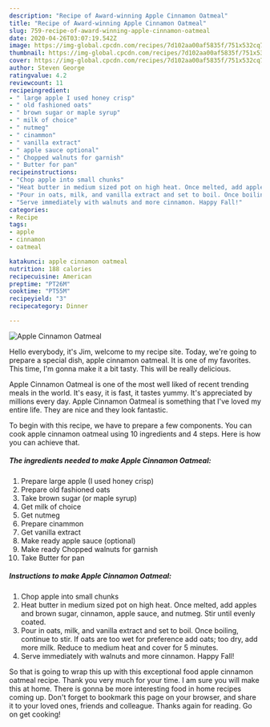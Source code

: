 ```yaml
---
description: "Recipe of Award-winning Apple Cinnamon Oatmeal"
title: "Recipe of Award-winning Apple Cinnamon Oatmeal"
slug: 759-recipe-of-award-winning-apple-cinnamon-oatmeal
date: 2020-04-26T03:07:19.542Z
image: https://img-global.cpcdn.com/recipes/7d102aa00af5835f/751x532cq70/apple-cinnamon-oatmeal-recipe-main-photo.jpg
thumbnail: https://img-global.cpcdn.com/recipes/7d102aa00af5835f/751x532cq70/apple-cinnamon-oatmeal-recipe-main-photo.jpg
cover: https://img-global.cpcdn.com/recipes/7d102aa00af5835f/751x532cq70/apple-cinnamon-oatmeal-recipe-main-photo.jpg
author: Steven George
ratingvalue: 4.2
reviewcount: 11
recipeingredient:
- " large apple I used honey crisp"
- " old fashioned oats"
- " brown sugar or maple syrup"
- " milk of choice"
- " nutmeg"
- " cinammon"
- " vanilla extract"
- " apple sauce optional"
- " Chopped walnuts for garnish"
- " Butter for pan"
recipeinstructions:
- "Chop apple into small chunks"
- "Heat butter in medium sized pot on high heat. Once melted, add apples and brown sugar, cinnamon, apple sauce, and nutmeg. Stir until evenly coated."
- "Pour in oats, milk, and vanilla extract and set to boil. Once boiling, continue to stir. If oats are too wet for preference add oats; too dry, add more milk. Reduce to medium heat and cover for 5 minutes."
- "Serve immediately with walnuts and more cinnamon. Happy Fall!"
categories:
- Recipe
tags:
- apple
- cinnamon
- oatmeal

katakunci: apple cinnamon oatmeal 
nutrition: 188 calories
recipecuisine: American
preptime: "PT26M"
cooktime: "PT55M"
recipeyield: "3"
recipecategory: Dinner

---
```



![Apple Cinnamon Oatmeal](https://img-global.cpcdn.com/recipes/7d102aa00af5835f/751x532cq70/apple-cinnamon-oatmeal-recipe-main-photo.jpg)

Hello everybody, it's Jim, welcome to my recipe site. Today, we're going to prepare a special dish, apple cinnamon oatmeal. It is one of my favorites. This time, I'm gonna make it a bit tasty. This will be really delicious.



Apple Cinnamon Oatmeal is one of the most well liked of recent trending meals in the world. It's easy, it is fast, it tastes yummy. It's appreciated by millions every day. Apple Cinnamon Oatmeal is something that I've loved my entire life. They are nice and they look fantastic.


To begin with this recipe, we have to prepare a few components. You can cook apple cinnamon oatmeal using 10 ingredients and 4 steps. Here is how you can achieve that.

##### The ingredients needed to make Apple Cinnamon Oatmeal:

1. Prepare  large apple (I used honey crisp)
1. Prepare  old fashioned oats
1. Take  brown sugar (or maple syrup)
1. Get  milk of choice
1. Get  nutmeg
1. Prepare  cinammon
1. Get  vanilla extract
1. Make ready  apple sauce (optional)
1. Make ready  Chopped walnuts for garnish
1. Take  Butter for pan




##### Instructions to make Apple Cinnamon Oatmeal:

1. Chop apple into small chunks
1. Heat butter in medium sized pot on high heat. Once melted, add apples and brown sugar, cinnamon, apple sauce, and nutmeg. Stir until evenly coated.
1. Pour in oats, milk, and vanilla extract and set to boil. Once boiling, continue to stir. If oats are too wet for preference add oats; too dry, add more milk. Reduce to medium heat and cover for 5 minutes.
1. Serve immediately with walnuts and more cinnamon. Happy Fall!




So that is going to wrap this up with this exceptional food apple cinnamon oatmeal recipe. Thank you very much for your time. I am sure you will make this at home. There is gonna be more interesting food in home recipes coming up. Don't forget to bookmark this page on your browser, and share it to your loved ones, friends and colleague. Thanks again for reading. Go on get cooking!
